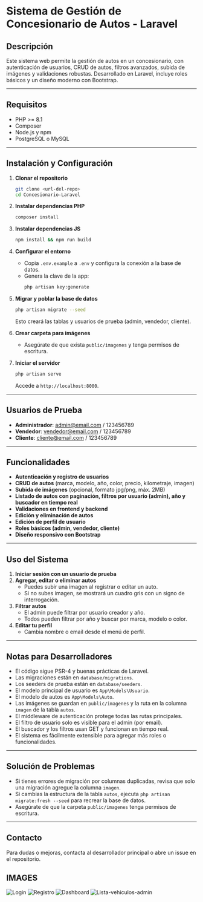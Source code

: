 # Sistema de Gestión de Concesionario de Autos - Laravel

## Descripción
Este sistema web permite la gestión de autos en un concesionario, con autenticación de usuarios, CRUD de autos, filtros avanzados, subida de imágenes y validaciones robustas. Desarrollado en Laravel, incluye roles básicos y un diseño moderno con Bootstrap.

---

## Requisitos
- PHP >= 8.1
- Composer
- Node.js y npm
- PostgreSQL o MySQL

---

## Instalación y Configuración

1. **Clonar el repositorio**
   ```bash
   git clone <url-del-repo>
   cd Concesionario-Laravel
   ```

2. **Instalar dependencias PHP**
   ```bash
   composer install
   ```

3. **Instalar dependencias JS**
   ```bash
   npm install && npm run build
   ```

4. **Configurar el entorno**
   - Copia `.env.example` a `.env` y configura la conexión a la base de datos.
   - Genera la clave de la app:
     ```bash
     php artisan key:generate
     ```

5. **Migrar y poblar la base de datos**
   ```bash
   php artisan migrate --seed
   ```
   Esto creará las tablas y usuarios de prueba (admin, vendedor, cliente).

6. **Crear carpeta para imágenes**
   - Asegúrate de que exista `public/imagenes` y tenga permisos de escritura.

7. **Iniciar el servidor**
   ```bash
   php artisan serve
   ```
   Accede a `http://localhost:8000`.

---

## Usuarios de Prueba
- **Administrador**: admin@email.com / 123456789
- **Vendedor**: vendedor@email.com / 123456789
- **Cliente**: cliente@email.com / 123456789

---

## Funcionalidades

- **Autenticación y registro de usuarios**
- **CRUD de autos** (marca, modelo, año, color, precio, kilometraje, imagen)
- **Subida de imágenes** (opcional, formato jpg/png, máx. 2MB)
- **Listado de autos con paginación, filtros por usuario (admin), año y buscador en tiempo real**
- **Validaciones en frontend y backend**
- **Edición y eliminación de autos**
- **Edición de perfil de usuario**
- **Roles básicos (admin, vendedor, cliente)**
- **Diseño responsivo con Bootstrap**

---

## Uso del Sistema

1. **Iniciar sesión con un usuario de prueba**
2. **Agregar, editar o eliminar autos**
   - Puedes subir una imagen al registrar o editar un auto.
   - Si no subes imagen, se mostrará un cuadro gris con un signo de interrogación.
3. **Filtrar autos**
   - El admin puede filtrar por usuario creador y año.
   - Todos pueden filtrar por año y buscar por marca, modelo o color.
4. **Editar tu perfil**
   - Cambia nombre o email desde el menú de perfil.

---

## Notas para Desarrolladores

- El código sigue PSR-4 y buenas prácticas de Laravel.
- Las migraciones están en `database/migrations`.
- Los seeders de prueba están en `database/seeders`.
- El modelo principal de usuario es `App\Models\Usuario`.
- El modelo de autos es `App\Models\Auto`.
- Las imágenes se guardan en `public/imagenes` y la ruta en la columna `imagen` de la tabla `autos`.
- El middleware de autenticación protege todas las rutas principales.
- El filtro de usuario solo es visible para el admin (por email).
- El buscador y los filtros usan GET y funcionan en tiempo real.
- El sistema es fácilmente extensible para agregar más roles o funcionalidades.

---

## Solución de Problemas

- Si tienes errores de migración por columnas duplicadas, revisa que solo una migración agregue la columna `imagen`.
- Si cambias la estructura de la tabla `autos`, ejecuta `php artisan migrate:fresh --seed` para recrear la base de datos.
- Asegúrate de que la carpeta `public/imagenes` tenga permisos de escritura.

---

## Contacto
Para dudas o mejoras, contacta al desarrollador principal o abre un issue en el repositorio.

## IMAGES

![Login](assents/login.png) 
![Registro](assents/registro.png) 
![Dashboard](assents/dashboard.png) 
![Lista-vehiculos-admin](assents/lista-admin.png) 
